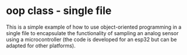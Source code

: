 # oop class - single file

This is a simple example of how to use object-oriented programming in a single file to encapsulate the functionality of sampling an analog sensor using a microcontroller (the code is developed for an esp32 but can be adapted for other platforms).

